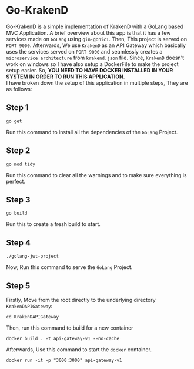 # Go-KrakenD

Go-KrakenD is a simple implementation of KrakenD with a GoLang based MVC Application. A brief overview about this app is that it has a few services made on ```GoLang``` using ```gin-gonic1```. Then, This project is served on
```PORT 9000```. Afterwards, We use ```KrakenD``` as an API Gateway which basically uses the services served on ```PORT 9000``` and seamlessly creates a ```microservice architecture``` from ```krakend.json``` file. Since,
```KrakenD``` doesn't work on windows so I have also setup a DockerFile to make the project setup easier. So, **YOU NEED TO HAVE DOCKER INSTALLED IN YOUR SYSTEM IN ORDER TO RUN THIS APPLICATION**.<br/>
I have broken down the setup of this application in multiple steps, They are as follows:

## Step 1
```
go get
```
Run this command to install all the dependencies of the ```GoLang``` Project.

## Step 2
```
go mod tidy
```
Run this command to clear all the warnings and to make sure everything is perfect.

## Step 3
```
go build
```
Run this to create a fresh build to start.

## Step 4
```
./golang-jwt-project
```
Now, Run this command to serve the ```GoLang``` Project.

## Step 5
Firstly, Move from the root directly to the underlying directory ```KrakenDAPIGateway```:
```
cd KrakenDAPIGateway
```
Then, run this command to build for a new container
```
docker build . -t api-gateway-v1 --no-cache
```
Afterwards, Use this command to start the ```docker``` container.
```
docker run -it -p "3000:3000" api-gateway-v1
```
